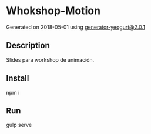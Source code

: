 # Whokshop-Motion

Generated on 2018-05-01 using
[generator-yeogurt@2.0.1](https://github.com/larsonjj/generator-yeogurt)

## Description

Slides para workshop de animación.

## Install

npm i

## Run

gulp serve